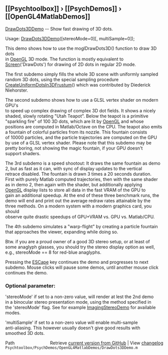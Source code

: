 ## [[Psychtoolbox]] &#8250; [[PsychDemos]] &#8250; [[OpenGL4MatlabDemos]]

[DrawDots3DDemo](DrawDots3DDemo) -- Show fast drawing of 3D dots.  
  
Usage: [DrawDots3DDemo](DrawDots3DDemo)([stereoMode=0][, multiSample=0]);  
  
This demo shows how to use the moglDrawDots3D() function to draw 3D dots  
in [OpenGL](OpenGL) 3D mode. The function is mostly equivalent to  
[Screen](Screen)('DrawDots') for drawing of 2D dots in regular 2D mode.  
  
The first subdemo simply fills the whole 3D scene with uniformly sampled  
random 3D dots, using the special sampling procedure  
[CreateUniformDotsIn3DFrustum](CreateUniformDotsIn3DFrustum)() which was contributed by Diederick  
Niehorster.  
  
The second subdemo shows how to use a GLSL vertex shader on modern GPU's  
to speed up complex drawing of complex 3D dot fields. It shows a nicely  
shaded, slowly rotating "Utah Teapot". Below the teapot is a primitive  
"sparkling fire" of 100 3D dots, which are lit by [OpenGL](OpenGL) and whose  
positions are computed in Matlab/Octave on the CPU. The teapot also emits  
a fountain of colorful particles from its nozzle. This fountain consists  
of 10000 particles, and the particle trajectories are computed on the GPU  
by use of a GLSL vertex shader. Please note that this subdemo may be  
pretty boring, not showing the magic fountain, if your GPU doesn't  
support shaders.  
  
The 3rd subdemo is a speed shootout: It draws the same fountain as demo  
2, but as fast as it can, with sync of display updates to the vertical  
retrace disabled. The fountain is drawn 3 times a 20 seconds duration.  
First with purely Matlab computed trajectories, then with the same shader  
as in demo 2, then again with the shader, but additionally applying  
[OpenGL](OpenGL) display lists to store all data in the fast VRAM of the GPU to  
gain an additional speedup. At the end of these three benchmark runs, the  
demo will end and print out the average redraw rates attainable by the  
three methods. On a modern system with a modern graphics card, you should  
observe quite drastic speedups of GPU+VRAM vs. GPU vs. Matlab/CPU.  
  
The 4th subdemo simulates a "warp-flight" by creating a particle fountain  
that approaches the viewer, expanding while doing so.  
  
  
Btw. if you are a proud owner of a good 3D stereo setup, or at least of  
some anaglyph glasses, you should try the stereo display option as well,  
e.g., stereoMode == 8 for red-blue anaglyphs.  
  
Pressing the [ESCape](ESCape) key continues the demo and progresses to next  
subdemo. Mouse clicks will pause some demos, until another mouse click  
continues the demo.  
  
### Optional parameter:  
  
'stereoMode' if set to a non-zero value, will render at lest the 2nd demo  
in a binocular stereo presentation mode, using the method specified in  
the 'stereoMode' flag. See for example [ImagingStereoDemo](ImagingStereoDemo) for available  
modes.  
  
'multiSample' if set to a non-zero value will enable multi-sample  
anti-aliasing. This however usually doesn't give good results with  
smoothed 3D dots.  
  




<div class="code_header" style="text-align:right;">
  <span style="float:left;">Path&nbsp;&nbsp;</span> <span class="counter">Retrieve <a href=
  "https://raw.github.com/Psychtoolbox-3/Psychtoolbox-3/beta/Psychtoolbox/PsychDemos/OpenGL4MatlabDemos/DrawDots3DDemo.m">current version from GitHub</a> | View <a href=
  "https://github.com/Psychtoolbox-3/Psychtoolbox-3/commits/beta/Psychtoolbox/PsychDemos/OpenGL4MatlabDemos/DrawDots3DDemo.m">changelog</a></span>
</div>
<div class="code">
  <code>Psychtoolbox/PsychDemos/OpenGL4MatlabDemos/DrawDots3DDemo.m</code>
</div>

